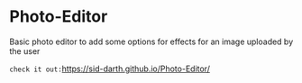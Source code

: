 # Photo-Editor
Basic photo editor to add some options for effects for an image uploaded by the user

`check it out:`https://sid-darth.github.io/Photo-Editor/
